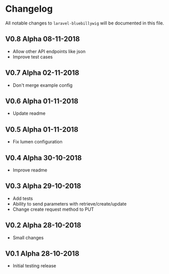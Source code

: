 # Changelog

All notable changes to `laravel-bluebillywig` will be documented in this file.

## V0.8 Alpha  08-11-2018

- Allow other API endpoints like json
- Improve test cases

## V0.7 Alpha  02-11-2018

- Don't merge example config

## V0.6 Alpha  01-11-2018

- Update readme

## V0.5 Alpha  01-11-2018

- Fix lumen configuration

## V0.4 Alpha  30-10-2018

- Improve readme

## V0.3 Alpha  29-10-2018

- Add tests
- Ability to send parameters with retrieve/create/update
- Change create request method to PUT

## V0.2 Alpha  28-10-2018

- Small changes


## V0.1 Alpha  28-10-2018

- Initial testing release
